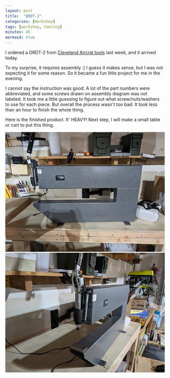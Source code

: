 ```yaml
---
layout: post
title:  "DRDT-2"
categories: [Workshop]
tags: [workshop, tooling]
minutes: 45
mermaid: true
---
```


I ordered a DRDT-2 from [Cleveland Aircrat tools](https://www.cleavelandtool.com/products/compression-type-dimpling-tool?_pos=1&_sid=4b7447b08&_ss=r) last week, and it arrived today.

To my surprise, it requires assembly :) I guess it makes sense, but I was not expecting it for some reason. So it became a fun little project for me in the evening.

I cannot say the instruction was good. A lot of the part numbers were abbreviated, and some screws drawn on assembly diagram was not labeled. It took me a little guessing to figure out what screw/nuts/washers to use for each piece. But overall the process wasn't too bad. It took less than an hour to finish the whole thing.


Here is the finished product. It' HEAVY! Next step, I will make a small table or cart to put this thing. 

![finished_tool_side](/assets/img/20231016/side.jpg)
![finished_tool_front](/assets/img/20231016/front.jpg)
